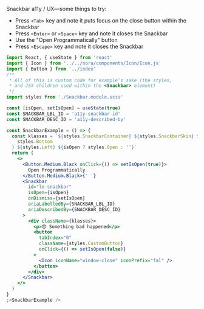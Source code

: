 Snackbar a11y / UX—some things to try:

- Press `<Tab>` key and note it puts focus on the close button within the Snackbar
- Press `<Enter>` or `<Space>` key and note it closes the Snackbar
- Use the "Open Programmatically" button
- Press `<Escape>` key and note it closes the Snackbar

```jsx
import React, { useState } from 'react'
import { Icon } from '../../nora/components/Icon/Icon.js'
import { Button } from '../index'
/**
 * All of this is custom code for example's sake (the styles,
 * and JSX children used within the <Snackbar> element)
 */
import styles from './Snackbar.module.scss'

const [isOpen, setIsOpen] = useState(true)
const SNACKBAR_LBL_ID = 'a11y-snackbar-id'
const SNACKBAR_DESC_ID = 'a11y-described-by'

const SnackbarExample = () => {
  const klasses = `${styles.SnackbarContainer} ${styles.SnackbarSkin} ${
    styles.Bottom
  } ${styles.Left} ${isOpen ? styles.Open : ''}`
  return (
    <>
      <Button.Medium.Black onClick={() => setIsOpen(true)}>
        Open Programmatically
      </Button.Medium.Black>{' '}
      <Snackbar
        id="le-snackbar"
        isOpen={isOpen}
        onDismiss={setIsOpen}
        ariaLabelledBy={SNACKBAR_LBL_ID}
        ariaDescribedBy={SNACKBAR_DESC_ID}
      >
        <div className={klasses}>
          <p>😞 Something bad happened</p>
          <button
            tabIndex="0"
            className={styles.CustomButton}
            onClick={() => setIsOpen(false)}
          >
            <Icon iconName="window-close" iconPrefix="fal" />
          </button>
        </div>
      </Snackbar>
    </>
  )
}
;<SnackbarExample />
```
